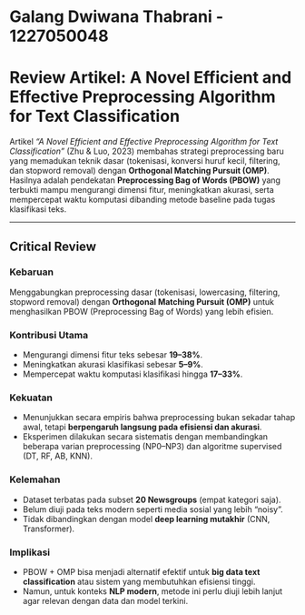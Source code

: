 # Galang Dwiwana Thabrani - 1227050048

# Review Artikel: A Novel Efficient and Effective Preprocessing Algorithm for Text Classification

Artikel *“A Novel Efficient and Effective Preprocessing Algorithm for Text Classification”* (Zhu & Luo, 2023) membahas strategi preprocessing baru yang memadukan teknik dasar (tokenisasi, konversi huruf kecil, filtering, dan stopword removal) dengan **Orthogonal Matching Pursuit (OMP)**. Hasilnya adalah pendekatan **Preprocessing Bag of Words (PBOW)** yang terbukti mampu mengurangi dimensi fitur, meningkatkan akurasi, serta mempercepat waktu komputasi dibanding metode baseline pada tugas klasifikasi teks.

---

## Critical Review

### Kebaruan
Menggabungkan preprocessing dasar (tokenisasi, lowercasing, filtering, stopword removal) dengan **Orthogonal Matching Pursuit (OMP)** untuk menghasilkan PBOW (Preprocessing Bag of Words) yang lebih efisien.

### Kontribusi Utama
- Mengurangi dimensi fitur teks sebesar **19–38%**.  
- Meningkatkan akurasi klasifikasi sebesar **5–9%**.  
- Mempercepat waktu komputasi klasifikasi hingga **17–33%**.  

### Kekuatan
- Menunjukkan secara empiris bahwa preprocessing bukan sekadar tahap awal, tetapi **berpengaruh langsung pada efisiensi dan akurasi**.  
- Eksperimen dilakukan secara sistematis dengan membandingkan beberapa varian preprocessing (NP0–NP3) dan algoritme supervised (DT, RF, AB, KNN).  

### Kelemahan
- Dataset terbatas pada subset **20 Newsgroups** (empat kategori saja).  
- Belum diuji pada teks modern seperti media sosial yang lebih “noisy”.  
- Tidak dibandingkan dengan model **deep learning mutakhir** (CNN, Transformer).  

### Implikasi
- PBOW + OMP bisa menjadi alternatif efektif untuk **big data text classification** atau sistem yang membutuhkan efisiensi tinggi.  
- Namun, untuk konteks **NLP modern**, metode ini perlu diuji lebih lanjut agar relevan dengan data dan model terkini.  
